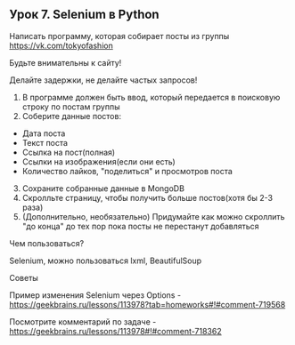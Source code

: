 ## Урок 7. Selenium в Python

Написать программу, которая собирает посты из группы https://vk.com/tokyofashion

Будьте внимательны к сайту!

Делайте задержки, не делайте частых запросов!

1) В программе должен быть ввод, который передается в поисковую строку по постам группы
2) Соберите данные постов:
- Дата поста
- Текст поста
- Ссылка на пост(полная)
- Ссылки на изображения(если они есть)
- Количество лайков, "поделиться" и просмотров поста
3) Сохраните собранные данные в MongoDB
4) Скролльте страницу, чтобы получить больше постов(хотя бы 2-3 раза)
5) (Дополнительно, необязательно) Придумайте как можно скроллить "до конца" до тех пор пока посты не перестанут добавляться

Чем пользоваться?

Selenium, можно пользоваться lxml, BeautifulSoup

Советы

Пример изменения Selenium через Options - https://geekbrains.ru/lessons/113978?tab=homeworks#!#comment-719568

Посмотрите комментарий по задаче - https://geekbrains.ru/lessons/113978#!#comment-718362
